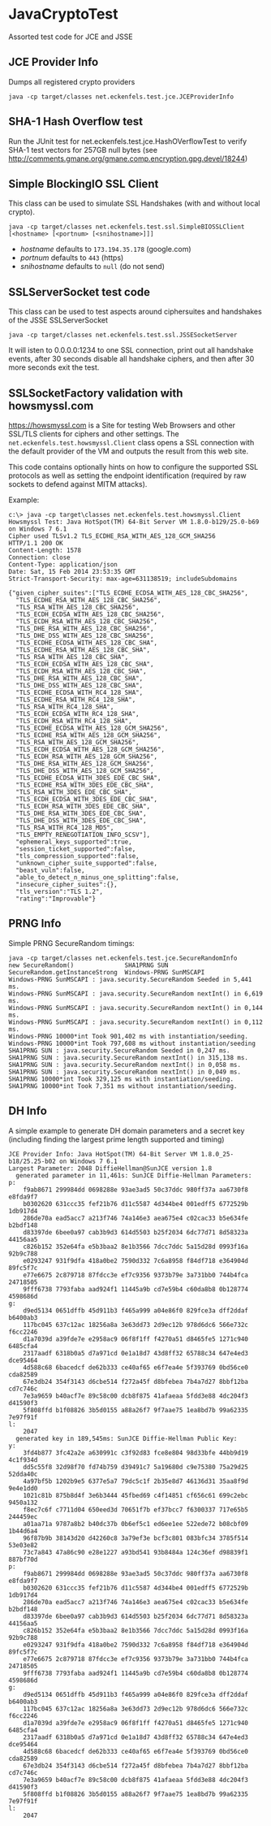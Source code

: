 JavaCryptoTest
==============

Assorted test code for JCE and JSSE

## JCE Provider Info

Dumps all registered crypto providers

    java -cp target/classes net.eckenfels.test.jce.JCEProviderInfo

## SHA-1 Hash Overflow test

Run the JUnit test for net.eckenfels.test.jce.HashOVerflowTest to verify SHA-1 test vectors
for 257GB null bytes (see http://comments.gmane.org/gmane.comp.encryption.gpg.devel/18244)

## Simple BlockingIO SSL Client

This class can be used to simulate SSL Handshakes (with and without local crypto).

    java -cp target/classes net.eckenfels.test.ssl.SimpleBIOSSLClient [<hostname> [<portnum> [<snihostname>]]]

 - _hostname_ defaults to `173.194.35.178` (google.com)
 - _portnum_ defaults to `443` (https)
 - _snihostname_ defaults to `null` (do not send)

## SSLServerSocket test code

This class can be used to test aspects around ciphersuites and handshakes of the JSSE SSLServerSocket

    java -cp target/classes net.eckenfels.test.ssl.JSSESocketServer

It will isten to 0.0.0.0:1234 to one SSL connection, print out all handshake events,
after 30 seconds disable all handshake ciphers, and then after 30 more seconds exit the test.

## SSLSocketFactory validation with howsmyssl.com

https://howsmyssl.com is a Site for testing Web Browsers and other SSL/TLS clients for
ciphers and other settings. The `net.eckenfels.test.howsmyssl.Client` class opens
a SSL connection with the default provider of the VM and outputs the result from this web site.

This code contains optionally hints on how to configure the supported SSL protocols as well
as setting the endpoint identification (required by raw sockets to defend against MITM attacks).

Example:

    c:\> java -cp target\classes net.eckenfels.test.howsmyssl.Client
    Howsmyssl Test: Java HotSpot(TM) 64-Bit Server VM 1.8.0-b129/25.0-b69 on Windows 7 6.1
    Cipher used TLSv1.2 TLS_ECDHE_RSA_WITH_AES_128_GCM_SHA256
    HTTP/1.1 200 OK
    Content-Length: 1578
    Connection: close
    Content-Type: application/json
    Date: Sat, 15 Feb 2014 23:53:35 GMT
    Strict-Transport-Security: max-age=631138519; includeSubdomains

    {"given_cipher_suites":["TLS_ECDHE_ECDSA_WITH_AES_128_CBC_SHA256",
      "TLS_ECDHE_RSA_WITH_AES_128_CBC_SHA256",
      "TLS_RSA_WITH_AES_128_CBC_SHA256",
      "TLS_ECDH_ECDSA_WITH_AES_128_CBC_SHA256",
      "TLS_ECDH_RSA_WITH_AES_128_CBC_SHA256",
      "TLS_DHE_RSA_WITH_AES_128_CBC_SHA256",
      "TLS_DHE_DSS_WITH_AES_128_CBC_SHA256",
      "TLS_ECDHE_ECDSA_WITH_AES_128_CBC_SHA",
      "TLS_ECDHE_RSA_WITH_AES_128_CBC_SHA",
      "TLS_RSA_WITH_AES_128_CBC_SHA",
      "TLS_ECDH_ECDSA_WITH_AES_128_CBC_SHA",
      "TLS_ECDH_RSA_WITH_AES_128_CBC_SHA",
      "TLS_DHE_RSA_WITH_AES_128_CBC_SHA",
      "TLS_DHE_DSS_WITH_AES_128_CBC_SHA",
      "TLS_ECDHE_ECDSA_WITH_RC4_128_SHA",
      "TLS_ECDHE_RSA_WITH_RC4_128_SHA",
      "TLS_RSA_WITH_RC4_128_SHA",
      "TLS_ECDH_ECDSA_WITH_RC4_128_SHA",
      "TLS_ECDH_RSA_WITH_RC4_128_SHA",
      "TLS_ECDHE_ECDSA_WITH_AES_128_GCM_SHA256",
      "TLS_ECDHE_RSA_WITH_AES_128_GCM_SHA256",
      "TLS_RSA_WITH_AES_128_GCM_SHA256",
      "TLS_ECDH_ECDSA_WITH_AES_128_GCM_SHA256",
      "TLS_ECDH_RSA_WITH_AES_128_GCM_SHA256",
      "TLS_DHE_RSA_WITH_AES_128_GCM_SHA256",
      "TLS_DHE_DSS_WITH_AES_128_GCM_SHA256",
      "TLS_ECDHE_ECDSA_WITH_3DES_EDE_CBC_SHA",
      "TLS_ECDHE_RSA_WITH_3DES_EDE_CBC_SHA",
      "TLS_RSA_WITH_3DES_EDE_CBC_SHA",
      "TLS_ECDH_ECDSA_WITH_3DES_EDE_CBC_SHA",
      "TLS_ECDH_RSA_WITH_3DES_EDE_CBC_SHA",
      "TLS_DHE_RSA_WITH_3DES_EDE_CBC_SHA",
      "TLS_DHE_DSS_WITH_3DES_EDE_CBC_SHA",
      "TLS_RSA_WITH_RC4_128_MD5",
      "TLS_EMPTY_RENEGOTIATION_INFO_SCSV"],
      "ephemeral_keys_supported":true,
      "session_ticket_supported":false,
      "tls_compression_supported":false,
      "unknown_cipher_suite_supported":false,
      "beast_vuln":false,
      "able_to_detect_n_minus_one_splitting":false,
      "insecure_cipher_suites":{},
      "tls_version":"TLS 1.2",
      "rating":"Improvable"}

## PRNG Info
Simple PRNG SecureRandom timings:

    java -cp target/classes net.eckenfels.test.jce.SecureRandomInfo
    new SecureRandom()              SHA1PRNG SUN
    SecureRandom.getInstanceStrong  Windows-PRNG SunMSCAPI
    Windows-PRNG SunMSCAPI : java.security.SecureRandom Seeded in 5,441 ms.
    Windows-PRNG SunMSCAPI : java.security.SecureRandom nextInt() in 6,619 ms.
    Windows-PRNG SunMSCAPI : java.security.SecureRandom nextInt() in 0,144 ms.
    Windows-PRNG SunMSCAPI : java.security.SecureRandom nextInt() in 0,112 ms.
    Windows-PRNG 10000*int Took 901,402 ms with instantiation/seeding.
    Windows-PRNG 10000*int Took 797,608 ms without instantiation/seeding
    SHA1PRNG SUN : java.security.SecureRandom Seeded in 0,247 ms.
    SHA1PRNG SUN : java.security.SecureRandom nextInt() in 315,138 ms.
    SHA1PRNG SUN : java.security.SecureRandom nextInt() in 0,058 ms.
    SHA1PRNG SUN : java.security.SecureRandom nextInt() in 0,049 ms.
    SHA1PRNG 10000*int Took 329,125 ms with instantiation/seeding.
    SHA1PRNG 10000*int Took 7,351 ms without instantiation/seeding.

## DH Info
A simple example to generate DH domain parameters and a secret key (including
finding the largest prime length supported and timing)

    JCE Provider Info: Java HotSpot(TM) 64-Bit Server VM 1.8.0_25-b18/25.25-b02 on Windows 7 6.1
    Largest Parameter: 2048 DiffieHellman@SunJCE version 1.8
      generated parameter in 11,461s: SunJCE Diffie-Hellman Parameters:
    p:
        f9ab8671 299984dd 0698288e 93ae3ad5 50c37ddc 980ff37a aa6730f8 e8fda9f7
        b0302620 631ccc35 fef21b76 d11c5587 4d344be4 001edff5 6772529b 1db917d4
        286de70a ead5acc7 a213f746 74a146e3 aea675e4 c02cac33 b5e634fe b2bdf148
        d83397de 6bee0a97 cab3b9d3 614d5503 b25f2034 6dc77d71 8d58323a 44156aa5
        c826b152 352e64fa e5b3baa2 8e1b3566 7dcc7ddc 5a15d28d 0993f16a 92b9c788
        e0293247 931f9dfa 418a0be2 7590d332 7c6a8958 f84df718 e364904d 89fc5f7c
        e77e6675 2c879718 87fdcc3e ef7c9356 9373b79e 3a731bb0 744b4fca 24718505
        9fff6738 7793faba aad924f1 11445a9b cd7e59b4 c60da8b8 0b128774 4598686d
    g:
        d9ed5134 0651dffb 45d911b3 f465a999 a04e86f0 829fce3a dff2ddaf b6400ab3
        117bc045 637c12ac 18256a8a 3e63dd73 2d9ec12b 978d6dc6 566e732c f6cc2246
        d1a7039d a39fde7e e2958ac9 06f8f1ff f4270a51 d8465fe5 1271c940 6485cfa4
        2317aadf 6318b0a5 d7a971cd 0e1a18d7 43d8ff32 65788c34 647e4ed3 dce95464
        4d588c68 6bacedcf de62b333 ce40af65 e6f7ea4e 5f393769 0bd56ce0 cda82589
        67e3db24 354f3143 d6cbe514 f272a45f d8bfebea 7b4a7d27 8bbf12ba cd7c746c
        7e3a9659 b40acf7e 89c58c00 dcb8f875 41afaeaa 5fdd3e88 4dc204f3 d41590f3
        5f808ffd b1f08826 3b5d0155 a88a26f7 9f7aae75 1ea8bd7b 99a62335 7e97f91f
    l:
        2047
      generated key in 189,545ms: SunJCE Diffie-Hellman Public Key:
    y:
        3fd4b877 3fc42a2e a630991c c3f92d83 fce8e804 98d33bfe 44bb9d19 4c1f934d
        dd5c55f8 32d98f70 fd74b759 d39491c7 5a19680d c9e75380 75a29d25 52dda40c
        4a97bf5b 1202b9e5 6377e5a7 79dc5c1f 2b35e8d7 46136d31 35aa8f9d 9e4e1dd0
        1021c81b 875b8d4f 3e6b3444 45fbed69 c4f14851 cf656c61 699c2ebc 9450a132
        f8ec7c6f c7711d04 650eed3d 70651f7b ef37bcc7 f6300337 717e65b5 244459ec
        a01aa71a 9787a8b2 b40dc37b 0b6ef5c1 ed6ee1ee 522ede72 b08cbf09 1b44d6a4
        96f87b9b 38143d20 d42260c8 3a79ef3e bcf3c801 083bfc34 3785f514 53e03e82
        73c7a843 47a86c90 e28e1227 a93bd541 93b8484a 124c36ef d98839f1 887bf70d
    p:
        f9ab8671 299984dd 0698288e 93ae3ad5 50c37ddc 980ff37a aa6730f8 e8fda9f7
        b0302620 631ccc35 fef21b76 d11c5587 4d344be4 001edff5 6772529b 1db917d4
        286de70a ead5acc7 a213f746 74a146e3 aea675e4 c02cac33 b5e634fe b2bdf148
        d83397de 6bee0a97 cab3b9d3 614d5503 b25f2034 6dc77d71 8d58323a 44156aa5
        c826b152 352e64fa e5b3baa2 8e1b3566 7dcc7ddc 5a15d28d 0993f16a 92b9c788
        e0293247 931f9dfa 418a0be2 7590d332 7c6a8958 f84df718 e364904d 89fc5f7c
        e77e6675 2c879718 87fdcc3e ef7c9356 9373b79e 3a731bb0 744b4fca 24718505
        9fff6738 7793faba aad924f1 11445a9b cd7e59b4 c60da8b8 0b128774 4598686d
    g:
        d9ed5134 0651dffb 45d911b3 f465a999 a04e86f0 829fce3a dff2ddaf b6400ab3
        117bc045 637c12ac 18256a8a 3e63dd73 2d9ec12b 978d6dc6 566e732c f6cc2246
        d1a7039d a39fde7e e2958ac9 06f8f1ff f4270a51 d8465fe5 1271c940 6485cfa4
        2317aadf 6318b0a5 d7a971cd 0e1a18d7 43d8ff32 65788c34 647e4ed3 dce95464
        4d588c68 6bacedcf de62b333 ce40af65 e6f7ea4e 5f393769 0bd56ce0 cda82589
        67e3db24 354f3143 d6cbe514 f272a45f d8bfebea 7b4a7d27 8bbf12ba cd7c746c
        7e3a9659 b40acf7e 89c58c00 dcb8f875 41afaeaa 5fdd3e88 4dc204f3 d41590f3
        5f808ffd b1f08826 3b5d0155 a88a26f7 9f7aae75 1ea8bd7b 99a62335 7e97f91f
    l:
        2047
